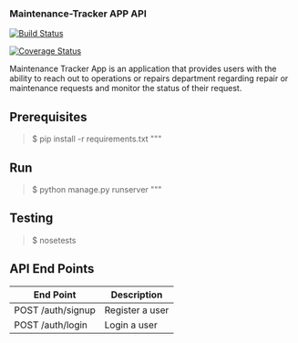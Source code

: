 ### Maintenance-Tracker APP API

[![Build Status](https://travis-ci.org/AGMETEOR/mt-trackr.svg?branch=develop)](https://travis-ci.org/AGMETEOR/mt-trackr)

[![Coverage Status](https://coveralls.io/repos/github/AGMETEOR/mt-trackr/badge.svg?branch=develop)](https://coveralls.io/github/AGMETEOR/mt-trackr?branch=develop)



Maintenance Tracker App is an application that provides users with the ability to reach out to operations or repairs department regarding repair or maintenance requests and monitor the status of their request.

## Prerequisites
> $ pip install -r requirements.txt """

## Run

> $ python manage.py runserver """

## Testing
> $ nosetests

## API End Points

| End Point  | Description |
| ------------- | ------------- |
| POST /auth/signup  | Register a user  |
| POST /auth/login  | Login a user  |

